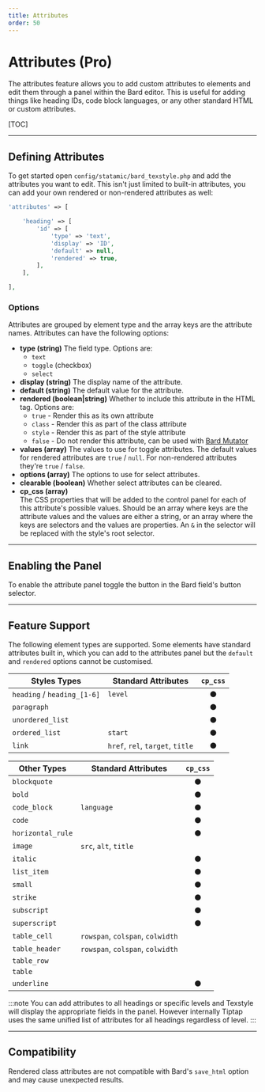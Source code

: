 ```yaml
---
title: Attributes
order: 50
---
```


# Attributes (Pro)

The attributes feature allows you to add custom attributes to elements and edit them through a panel within the Bard editor. This is useful for adding things like heading IDs, code block languages, or any other standard HTML or custom attributes.

[TOC]

---

## Defining Attributes

To get started open `config/statamic/bard_texstyle.php` and add the attributes you want to edit. This isn't just limited to built-in attributes, you can add your own rendered or non-rendered attributes as well:

```php
'attributes' => [

    'heading' => [
        'id' => [
            'type' => 'text',
            'display' => 'ID',
            'default' => null,
            'rendered' => true,
        ],
    ],

],
```

### Options

Attributes are grouped by element type and the array keys are the attribute names. Attributes can have the following options:

* **type (string)**
  The field type. Options are:
    * `text`
    * `toggle` (checkbox)
    * `select`
* **display (string)**
  The display name of the attribute.
* **default (string)**
  The default value for the attribute.
* **rendered (boolean|string)**
  Whether to include this attribute in the HTML tag. Options are:
    * `true` - Render this as its own attribute
    * `class` - Render this as part of the class attribute
    * `style` - Render this as part of the style attribute
    * `false` - Do not render this attribute, can be used with [Bard Mutator](https://statamic.com/addons/jacksleight/bard-mutator)
* **values (array)**
  The values to use for toggle attributes. The default values for rendered attributes are `true` / `null`. For non-rendered attributes they're `true` / `false`.
* **options (array)**
  The options to use for select attributes.
* **clearable (boolean)**
  Whether select attributes can be cleared.
* **cp_css (array)**  
  The CSS properties that will be added to the control panel for each of this attribute's possible values. Should be an array where keys are the attribute values and the values are either a string, or an array where the keys are selectors and the values are properties. An `&` in the selector will be replaced with the style's root selector.

---

## Enabling the Panel

To enable the attribute panel toggle the button in the Bard field's button selector.

---

## Feature Support

The following element types are supported. Some elements have standard attributes built in, which you can add to the attributes panel but the `default` and `rendered` options cannot be customised.

| Styles Types                          | Standard Attributes                | `cp_css` |
| ------------------------------------- | ---------------------------------- | :------: |
| `heading` / `heading_[1-6]`           | `level`                            | ●        |
| `paragraph`                           |                                    | ●        |
| `unordered_list`                      |                                    | ●        |
| `ordered_list`                        | `start`                            | ●        |
| `link`                                | `href`, `rel`, `target`, `title`   | ●        |

| Other Types                           | Standard Attributes                | `cp_css` |
| ------------------------------------- | ---------------------------------- | :------: |
| `blockquote`                          |                                    | ●        |
| `bold`                                |                                    | ●        |
| `code_block`                          | `language`                         | ●        |
| `code`                                |                                    | ●        |
| `horizontal_rule`                     |                                    | ●        |
| `image`                               | `src`, `alt`, `title`              |          |
| `italic`                              |                                    | ●        |
| `list_item`                           |                                    | ●        |
| `small`                               |                                    | ●        |
| `strike`                              |                                    | ●        |
| `subscript`                           |                                    | ●        |
| `superscript`                         |                                    | ●        |
| `table_cell`                          | `rowspan`, `colspan`, `colwidth`   |          |
| `table_header`                        | `rowspan`, `colspan`, `colwidth`   |          |
| `table_row`                           |                                    |          |
| `table`                               |                                    |          |
| `underline`                           |                                    | ●        |

:::note
You can add attributes to all headings or specific levels and Texstyle will display the appropriate fields in the panel. However internally Tiptap uses the same unified list of attributes for all headings regardless of level.
:::

---

## Compatibility

Rendered class attributes are not compatible with Bard's `save_html` option and may cause unexpected results.
